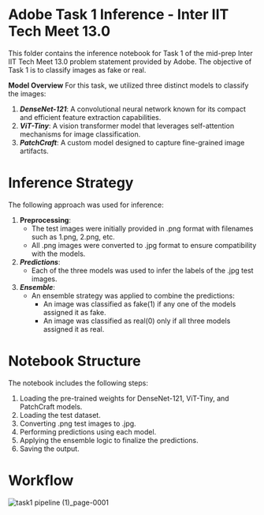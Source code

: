 # **Adobe Task 1 Inference - Inter IIT Tech Meet 13.0**
This folder contains the inference notebook for Task 1 of the mid-prep Inter IIT Tech Meet 13.0 problem statement provided by Adobe. The objective of Task 1 is to classify images as fake or real.

**Model Overview**
For this task, we utilized three distinct models to classify the images:
1. ***DenseNet-121***:
   A convolutional neural network known for its compact and efficient feature extraction capabilities.
2. ***ViT-Tiny***:
   A vision transformer model that leverages self-attention mechanisms for image classification.
3. ***PatchCraft***:
   A custom model designed to capture fine-grained image artifacts.

# **Inference Strategy**
The following approach was used for inference:
1. **Preprocessing**:
   * The test images were initially provided in .png format with filenames such as 1.png, 2.png, etc.
   * All .png images were converted to .jpg format to ensure compatibility with the models. 
2. ***Predictions***:
   * Each of the three models was used to infer the labels of the .jpg test images.
3. ***Ensemble***:
   * An ensemble strategy was applied to combine the predictions:
      * An image was classified as fake(1) if any one of the models assigned it as fake.
      * An image was classified as real(0) only if all three models assigned it as real.

# **Notebook Structure**
The notebook includes the following steps:
1. Loading the pre-trained weights for DenseNet-121, ViT-Tiny, and PatchCraft models.
2. Loading the test dataset.
3. Converting .png test images to .jpg.
4. Performing predictions using each model.
5. Applying the ensemble logic to finalize the predictions.
6. Saving the output.

# **Workflow**

![task1 pipeline (1)_page-0001](https://github.com/user-attachments/assets/98c88442-7f06-468e-94f8-085fc124ece1)
